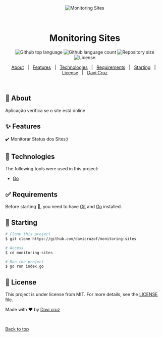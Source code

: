 <div align="center" id="top"> 
  <img src="./.github/app.gif" alt="Monitoring Sites" />

  &#xa0;

  <!-- <a href="https://monitoringsites.netlify.app">Demo</a> -->
</div>

<h1 align="center">Monitoring Sites</h1>

<p align="center">
  <img alt="Github top language" src="https://img.shields.io/github/languages/top/davicruzof/Monitoring-sites?color=56BEB8">

  <img alt="Github language count" src="https://img.shields.io/github/languages/count/davicruzof/monitoring-sites?color=56BEB8">

  <img alt="Repository size" src="https://img.shields.io/github/repo-size/{{YOUR_GITHUB_USERNAME}}/monitoring-sites?color=56BEB8">

  <img alt="License" src="https://img.shields.io/github/license/{{YOUR_GITHUB_USERNAME}}/monitoring-sites?color=56BEB8">

  <!-- <img alt="Github issues" src="https://img.shields.io/github/issues/{{YOUR_GITHUB_USERNAME}}/monitoring-sites?color=56BEB8" /> -->

  <!-- <img alt="Github forks" src="https://img.shields.io/github/forks/{{YOUR_GITHUB_USERNAME}}/monitoring-sites?color=56BEB8" /> -->

  <!-- <img alt="Github stars" src="https://img.shields.io/github/stars/{{YOUR_GITHUB_USERNAME}}/monitoring-sites?color=56BEB8" /> -->
</p>

<!-- Status -->

<!-- <h4 align="center"> 
	🚧  Monitoring Sites 🚀 Under construction...  🚧
</h4> 

<hr> -->

<p align="center">
  <a href="#dart-about">About</a> &#xa0; | &#xa0; 
  <a href="#sparkles-features">Features</a> &#xa0; | &#xa0;
  <a href="#rocket-technologies">Technologies</a> &#xa0; | &#xa0;
  <a href="#white_check_mark-requirements">Requirements</a> &#xa0; | &#xa0;
  <a href="#checkered_flag-starting">Starting</a> &#xa0; | &#xa0;
  <a href="#memo-license">License</a> &#xa0; | &#xa0;
  <a href="https://github.com/davicruzof" target="_blank">Davi Cruz</a>
</p>

<br>

## :dart: About ##

Aplicação verifica se o site está online

## :sparkles: Features ##

:heavy_check_mark: Monitorar Status dos Sites;\


## :rocket: Technologies ##

The following tools were used in this project:

- [Go](https://www.golang.org/)

## :white_check_mark: Requirements ##

Before starting :checkered_flag:, you need to have [Git](https://git-scm.com) and [Go](https://golang.org) installed.

## :checkered_flag: Starting ##

```bash
# Clone this project
$ git clone https://github.com/davicruzof/monitoring-sites

# Access
$ cd monitoring-sites

# Run the project
$ go run index.go

```

## :memo: License ##

This project is under license from MIT. For more details, see the [LICENSE](LICENSE.md) file.


Made with :heart: by <a href="https://github.com/davicruzof" target="_blank">Davi cruz</a>

&#xa0;

<a href="#top">Back to top</a>
